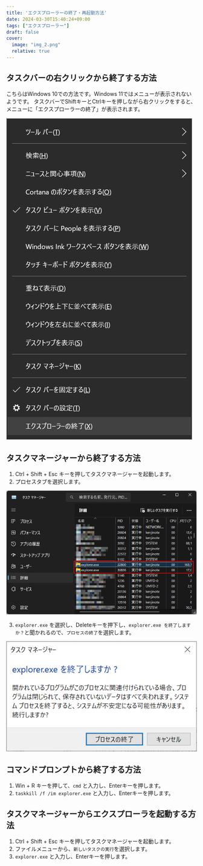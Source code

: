 ```yaml
---
title: 'エクスプローラーの終了・再起動方法'
date: 2024-03-30T15:40:24+09:00
tags: ["エクスプローラー"]
draft: false
cover:
  image: "img_2.png"
  relative: true
---
```


## タスクバーの右クリックから終了する方法

こちらはWindows 10での方法です。Windows 11ではメニューが表示されないようです。
タスクバーでShiftキーとCtrlキーを押しながら右クリックをすると、メニューに「エクスプローラーの終了」が表示されます。

![img.png](img.png)

## タスクマネージャーから終了する方法

1. Ctrl + Shift + Esc キーを押してタスクマネージャーを起動します。
2. プロセスタブを選択します。

![img_3.png](img_3.png)

3. `explorer.exe` を選択し、Deleteキーを押下し、`explorer.exe を終了しますか？`と聞かれるので、`プロセスの終了`を選択します。

![img_1.png](img_1.png)

## コマンドプロンプトから終了する方法

1. Win + R キーを押して、`cmd` と入力し、Enterキーを押します。
2. `taskkill /f /im explorer.exe` と入力し、Enterキーを押します。

## タスクマネージャーからエクスプローラを起動する方法

1. Ctrl + Shift + Esc キーを押してタスクマネージャーを起動します。
2. ファイルメニューから、`新しいタスクの実行`を選択します。
3. `explorer.exe` と入力し、Enterキーを押します。